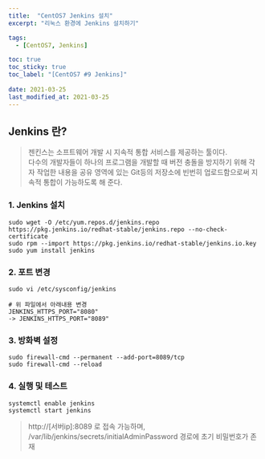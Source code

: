 ```yaml
---
title:  "CentOS7 Jenkins 설치"
excerpt: "리눅스 환경에 Jenkins 설치하기"

tags:
  - [CentOS7, Jenkins]

toc: true
toc_sticky: true
toc_label: "[CentOS7 #9 Jenkins]"
 
date: 2021-03-25
last_modified_at: 2021-03-25
---
```



## Jenkins 란?
> 젠킨스는 소프트웨어 개발 시 지속적 통합 서비스를 제공하는 툴이다. <br>
 다수의 개발자들이 하나의 프로그램을 개발할 때 버전 충돌을 방지하기 위해 각자 작업한 내용을 공유 영역에 있는 Git등의 저장소에 빈번히 업로드함으로써 지속적 통합이 가능하도록 해 준다.


### 1. Jenkins 설치

  ```
  sudo wget -O /etc/yum.repos.d/jenkins.repo https://pkg.jenkins.io/redhat-stable/jenkins.repo --no-check-certificate
  sudo rpm --import https://pkg.jenkins.io/redhat-stable/jenkins.io.key
  sudo yum install jenkins
  ```

### 2. 포트 변경

  ```
  sudo vi /etc/sysconfig/jenkins

  # 위 파일에서 아래내용 변경
  JENKINS_HTTPS_PORT="8080" 
  -> JENKINS_HTTPS_PORT="8089"
  ```

### 3. 방화벽 설정

  ```
  sudo firewall-cmd --permanent --add-port=8089/tcp
  sudo firewall-cmd --reload
  ```

### 4. 실행 및 테스트

  ```
  systemctl enable jenkins
  systemctl start jenkins
  ```

  > http://[서버ip]:8089 로 접속 가능하며, <br>
  /var/lib/jenkins/secrets/initialAdminPassword 경로에 초기 비밀번호가 존재